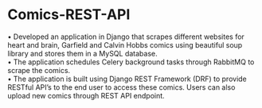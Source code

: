 # Comics-REST-API

• Developed an application in Django that scrapes different websites for heart and brain, Garfield and Calvin Hobbs comics
using beautiful soup library and stores them in a MySQL database.<br>
• The application schedules Celery background tasks through RabbitMQ to scrape the comics.<br>
• The application is built using Django REST Framework (DRF) to provide RESTful API’s to the end user to access these
comics. Users can also upload new comics through REST API endpoint.
